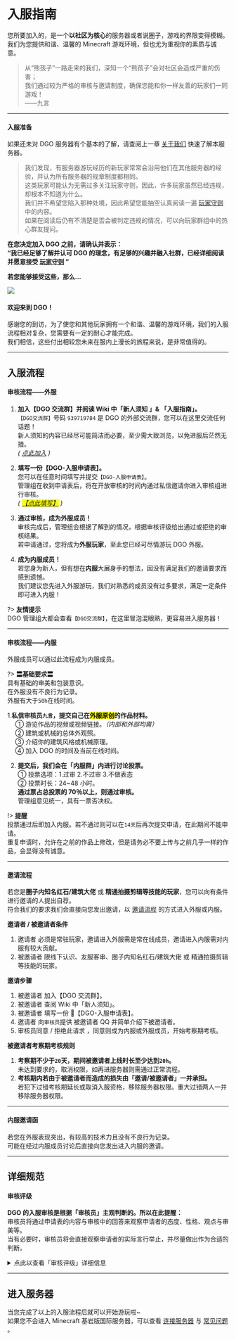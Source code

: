 <!-- notice/join -->

# 入服指南

您所要加入的，是一个**以社区为核心**的服务器或者说圈子，游戏的界限变得模糊。<br/>
我们为您提供和谐、温馨的 Minecraft 游戏环境，但也尤为重视你的素质与诚意。

> 从“熊孩子”一路走来的我们，深知一个“熊孩子”会对社区会造成严重的伤害；<br/>
> 我们通过较为严格的审核与邀请制度，确保您能和你一样友善的玩家们一同游戏！<br/>
> ——九言

---

#### 入服准备

如果还未对 DGO 服务器有个基本的了解，请查阅上一章 [关于我们](notice/about) 快速了解本服务器。

> 我们发现，有服务器游玩经历的新玩家常常会沿用他们在其他服务器的经验，并认为所有服务器的规章制度都相同。<br/>
> 这类玩家可能认为无需过多关注玩家守则，因此，许多玩家虽然已经违规，却根本不知道为什么。<br/>
> 我们并不希望您陷入那种处境，因此希望您能抽空认真阅读一遍 [玩家守则](notice/rules) 中的内容。<br/>
> 如果在阅读后仍有不清楚是否会被判定违规的情况，可以向玩家群组中的热心群友提问。

**在您决定加入 DGO 之前，请确认并表示：**<br/>
**“我已经足够了解并认可 DGO 的理念，有足够的兴趣并融入社群，已经详细阅读并愿意接受 [玩家守则](notice/rules) ”**

**若您能够接受这些，那么…**

![](http://www.dgo.world/images/index_rotation_pic1.jpg)

#### 欢迎来到 DGO！

感谢您的到访，为了使您和其他玩家拥有一个和谐、温馨的游戏环境，我们的入服流程相对复杂，您需要有一定的耐心才能完成。<br/>
我们相信，这些付出相较您未来在服内上漫长的旅程来说，是非常值得的。

---

## 入服流程

#### 审核流程——外服

1. **加入【DGO 交流群】并阅读 Wiki 中「新人须知 」& 「入服指南」。** <br/>
   `【DGO交流群】`号码 `939719784` 是 DGO 的外部交流群，您可以在这里交流任何话题！<br/>
   新人须知的内容已经尽可能简洁而必要，至少需大致浏览，以免进服后茫然无措。<br/>
   _( [点此加入](https://jq.qq.com/?_wv=1027&k=fLYVZmGj) )_<br/>

2. **填写一份【DGO-入服申请表】。** <br/>
   您可以在任意时间填写并提交`【DGO-入服申请表】`。<br/>
   管理组在收到申请表后，将在开放审核的时间内通过私信邀请你进入审核组进行审核。<br/>
   _( <mark>[【点此填写】](https://wj.qq.com/s2/5534523/a1b2/)</mark> )_ <br/>

3. **通过审核，成为外服成员！** <br/>
   审核完成后，管理组会根据了解到的情况，根据审核评级给出通过或拒绝的审核结果。<br/>
   若申请通过，您将成为**外服玩家**，至此您已经可尽情游玩 DGO 外服。

4. **成为内服成员！** <br/>
   若您身为新人，但有想在**内服**大展身手的想法，因没有满足我们的邀请要求而感到遗憾。<br/>
   我们建议您先进入外服游玩，我们对熟悉的成员没有过多要求，满足一定条件即可进入内服！

?> **友情提示** <br/>
DGO 管理组大都会查看`【DGO交流群】`，在这里冒泡混眼熟，更容易进入服务器！

---

#### 审核流程——内服

外服成员可以通过此流程成为内服成员。

?> **〓基础要求〓** <br/>
具有基础的审美和包装意识。<br/>
在外服没有不良行为记录。<br/>
外服有大于`50h`在线时间。

1.**私信审核员`九言`，提交自己在<mark>外服原创</mark>的作品材料。** <br/>
　 ① 游览作品的视频或视频链接。_（内部和外部均需）_<br/>
　 ② 建筑或机械的总体外观照。<br/>
　 ③ 介绍你的建筑风格或机械原理。<br/>
　 ④ 加入 DGO 的时间及当前在线时间。

2. **提交后，我们会在「内服群」内进行讨论投票。** <br/>
   ① 投票选项：1.过审 2.不过审 3.不做表态<br/>
   ② 投票时长：24~48 小时。<br/>
   **通过票占总投票的 70％以上，则通过审核。** <br/>
   管理组意见统一，具有一票否决权。

!> **提醒** <br/>
投票通过后即加入内服。若不通过则可以在`14天`后再次提交申请，在此期间不能申请。<br/>
重复申请时，允许在之前的作品上修改，但是请务必不要上传与之前几乎一样的作品，会显得没有诚意。

---

#### 邀请流程

若您是**圈子内知名红石/建筑大佬** 或 **精通拍摄剪辑等技能的玩家**，您可以向有条件进行邀请的人提出自荐。<br/>
符合我们的要求我们会直接向您发出邀请，以 [邀请流程](notice/join?id=方式二：邀请流程) 的方式进入外服或内服。

**邀请者 / 被邀请者条件**

1. 邀请者 必须是常驻玩家，邀请进入外服需是常在线成员，邀请进入内服需对内服有较大贡献。
2. 被邀请者 限线下认识、友服客串、圈子内知名红石/建筑大佬 或 精通拍摄剪辑等技能的玩家。

**邀请步骤**

1. 被邀请者 加入【DGO 交流群】。
2. 被邀请者 查阅 Wiki 中「新人须知」。
3. 被邀请者 填写一份 📰【DGO-入服申请表】。
4. 邀请者 向`审核员`提供 被邀请者 QQ 并简单介绍下被邀请者。
5. 审核员同意 / 拒绝此请求 ，同意则成为内服或外服成员，开始考察期考核。

**被邀请者考察期考核规则**

1. **考察期不少于`20`天，期间被邀请者上线时长至少达到`20h`。** <br/>
   未达到要求的，取消权限，如再进服务器则需通过正常流程。
2. **考核期内若由于被邀请者而造成的损失由「邀请/被邀请者」一并承担。** <br/>
   若犯下过错考核期延长或取消入服资格，移除服务器权限。重大过错两人一并移除服务器权限。

---

#### 内服邀请函

若您在外服表现突出，有较高的技术力且没有不良行为记录。<br/>
可能在经过内服成员讨论后直接向您发出进入内服的邀请。

---

## 详细规范

#### 审核评级

**DGO 的入服审核是根据「审核员」主观判断的。所以在此提醒：** <br/>
审核员将通过申请表的内容与审核中的回答来观察申请者的态度、性格、观点与审美等。<br/>
当有必要时，审核员将会直接观察申请者的实际言行举止，并尽量做出作为合适的判断。

<details>
<summary>点此以查看「审核评级」详细信息</summary>

?> **〓评分等级〓** <br/>
我们将审核的标准以下三个等级等级进行评价。<br/>
<br/>
**C.无法取信** <br/>
跳题或填入无实质内容的，以及答卷态度过于敷衍或呈危害性倾向的，即被评为此等级。<br/>
做**回绝且不允再次申请**处理。<br/>
<br/>
**B.难以取信** <br/>
回答简略、答卷态度敷衍或兴趣与审美与我们存在显著偏差的，即被评为此等级。<br/>
此等级下审核员将对申请者进行衍生观察，依据观察结果，存在过审的可能性。<br/>
做**回绝但准许再次申请**处理。<br/>
<br/>
**A.能够信任** <br/>
在问卷中感受到积极的态度、良好的思维与友善的性格，即被评为此等级。<br/>
此等级下审核员将协助申请者完成剩下步骤，<br/>
做**过审且成为正式成员**处理。<br/>

!> **提醒** <br/>
申请表的评级仅仅代表「审核员」个人对此表的评价，不能作为衡量一个人是否庸俗或高尚的标准，请勿以此作为日后评论他人的依据。

</details>

---

## 进入服务器

当您完成了以上的入服流程后就可以开始游玩啦~<br/>
如果您不会进入 Minecraft 基岩版国际服务器，可以查看 [连接服务器](guide/link) 与 [常见问题](guide/question) 。
